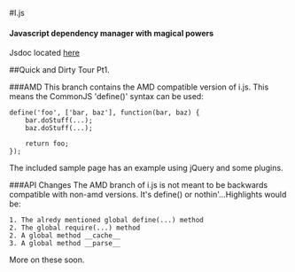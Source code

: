 #I.js
#### Javascript dependency manager with magical powers

Jsdoc located [here](http://idoc.robrobbins.info)

##Quick and Dirty Tour Pt1.

###AMD
This branch contains the AMD compatible version of i.js. This means the
CommonJS 'define()' syntax can be used:

	define('foo', ['bar, baz'], function(bar, baz) {
		bar.doStuff(...);
		baz.doStuff(...);
		
		return foo;
	});
	
The included sample page has an example using jQuery and some plugins.

###API Changes
The AMD branch of i.js is not meant to be backwards compatible with non-amd 
versions. It's define() or nothin'...Highlights would be:

	1. The alredy mentioned global define(...) method
	2. The global require(...) method
	2. A global method __cache__
	3. A global method __parse__
	
More on these soon.

